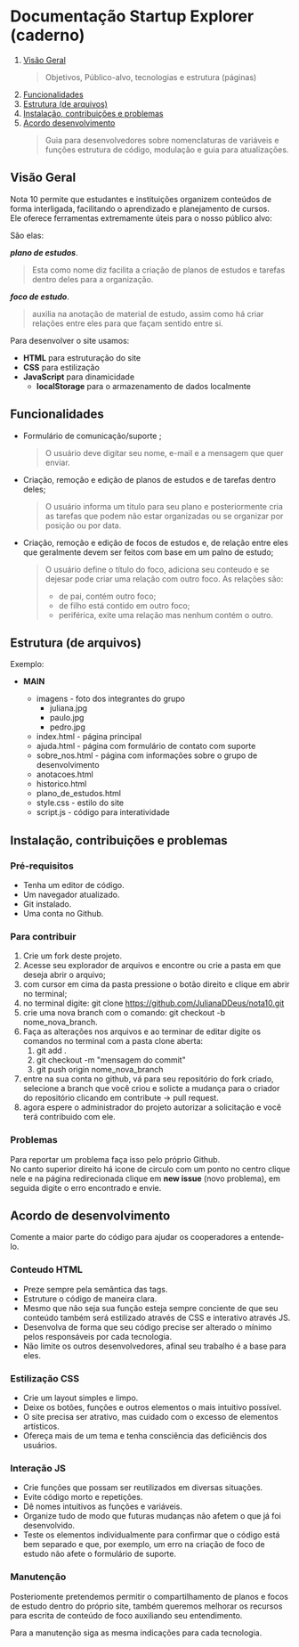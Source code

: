 # Documentação Startup Explorer (caderno)

1. [Visão Geral](#visão-geral)
    > Objetivos, Público-alvo, tecnologias e estrutura (páginas)
2. [Funcionalidades](#funcionalidades)
3. [Estrutura (de arquivos)](#estrutura-de-arquivos)
4. [Instalação, contribuições e problemas](#instalação-contribuições-e-problemas)
5. [Acordo desenvolvimento](#acordo-de-desenvolvimento)
    > Guia para desenvolvedores sobre nomenclaturas de variáveis e funções estrutura de código, modulação e guia para atualizações.

## Visão Geral

<!-- Não esquecer de indicar o nome do site -->

Nota 10 permite que estudantes e instituições organizem conteúdos de forma interligada, facilitando o aprendizado e planejamento de cursos.  
Ele oferece ferramentas extremamente úteis para o nosso público alvo:  

São elas:  

**_plano de estudos_**.
> Esta como nome diz facilita a criação de planos de estudos e tarefas dentro deles para a organização.

**_foco de estudo_**.
> auxilia na anotação de material de estudo, assim como há criar relações entre eles para que façam sentido entre si.

Para desenvolver o site usamos:

- **HTML** para estruturação do site
- **CSS** para estilização
- **JavaScript** para dinamicidade
    - **localStorage** para o armazenamento de dados localmente

## Funcionalidades

- Formulário de comunicação/suporte ;
    > O usuário deve digitar seu nome, e-mail e a mensagem que quer enviar.
- Criação, remoção e edição de planos de estudos e de tarefas dentro deles;
    > O usuário informa um titulo para seu plano e posteriormente cria as tarefas que podem não estar organizadas ou se organizar por posição ou por data.
- Criação, remoção e edição de focos de estudos e, de relação entre eles que geralmente devem ser feitos com base em um palno de estudo;
    > O usuário define o título do foco, adiciona seu conteudo e se dejesar pode criar uma relação com outro foco. As relações são:  
    > - de pai, contém outro foco;
    > - de filho está contido em outro foco;
    > - periférica, exite uma relação mas nenhum contém o outro.

## Estrutura (de arquivos)

Exemplo:  

- **MAIN**

    - imagens - foto dos integrantes do grupo
        - juliana.jpg
        - paulo.jpg
        - pedro.jpg
    - index.html - página principal
    - ajuda.html - página com formulário de contato com suporte
    - sobre_nos.html - página com informações sobre o grupo de desenvolvimento
    - anotacoes.html
    - historico.html
    - plano_de_estudos.html
    - style.css - estilo do site
    - script.js - código para interatividade

## Instalação, contribuições e problemas

### Pré-requisitos

- Tenha um editor de código.
- Um navegador atualizado.
- Git instalado.
- Uma conta no Github.

### Para contribuir

1. Crie um fork deste projeto.
2. Acesse seu explorador de arquivos e encontre ou crie a pasta em que deseja abrir o arquivo;
3. com cursor em cima da pasta pressione o botão direito e clique em abrir no terminal;
4. no terminal digite: git clone https://github.com/JulianaDDeus/nota10.git
5. crie uma nova branch com o comando: git checkout -b nome_nova_branch.
6. Faça as alterações nos arquivos e ao terminar de editar digite os comandos no terminal com a pasta clone aberta:
    1. git add .
    2. git checkout -m "mensagem do commit"
    3. git push origin nome_nova_branch
7. entre na sua conta no github, vá para seu repositório do fork criado, selecione a branch que você criou e solicte a mudança para o criador do repositório clicando em contribute -> pull request.
8. agora espere o administrador do projeto autorizar a solicitação e você terá contribuido com ele.

### Problemas

Para reportar um problema faça isso pelo próprio Github.  
No canto superior direito há icone de circulo com um ponto no centro clique nele e na página redirecionada clique em **new issue** (novo problema), em seguida digite o erro encontrado e envie.

## Acordo de desenvolvimento

Comente a maior parte do código para ajudar os cooperadores a entende-lo.

### Conteudo HTML

- Preze sempre pela semântica das tags.  
- Estruture o código de maneira clara.  
- Mesmo que não seja sua função esteja sempre conciente de que seu conteúdo também será estilizado através de CSS e interativo através JS.
- Desenvolva de forma que seu código precise ser alterado o mínimo pelos responsáveis por cada tecnologia.
- Não limite os outros desenvolvedores, afinal seu trabalho é a base para eles.

### Estilização CSS

- Crie um layout simples e limpo.
- Deixe os botões, funções e outros elementos o mais intuitivo possível.
- O site precisa ser atrativo, mas cuidado com o excesso de elementos artísticos.
- Ofereça mais de um tema e tenha consciência das deficiêncis dos usuários.

### Interação JS

- Crie funções que possam ser reutilizados em diversas situações.
- Evite código morto e repetições.
- Dê nomes intuitivos as funções e variáveis.
- Organize tudo de modo que futuras mudanças não afetem o que já foi desenvolvido.
- Teste os elementos individualmente para confirmar que o código está bem separado e que, por exemplo, um erro na criação de foco de estudo não afete o formulário de suporte.

### Manutenção

Posteriomente pretendemos permitir o compartilhamento de planos e focos de estudo dentro do próprio site, também queremos melhorar os recursos para escrita de conteúdo de foco auxiliando seu entendimento.  

Para a manutenção siga as mesma indicações para cada tecnologia.